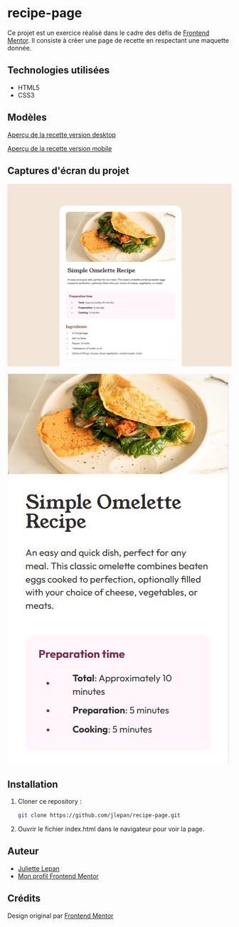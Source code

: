 # **recipe-page**

Ce projet est un exercice réalisé dans le cadre des défis de [Frontend Mentor](https://www.frontendmentor.io/). 
Il consiste à créer une page de recette en respectant une maquette donnée.

## Technologies utilisées

- HTML5
- CSS3

## Modèles

[Aperçu de la recette version desktop](https://github.com/jlepan/recipe-page/blob/main/design/desktop-design.jpg)

[Aperçu de la recette version mobile](https://github.com/jlepan/recipe-page/blob/main/design/mobile-design.jpg)

## Captures d'écran du projet

![Aperçu de ma version desktop](https://github.com/jlepan/recipe-page/blob/main/aper%C3%A7u-projet/aper%C3%A7u-desktop.png)

![Aperçu de ma version mobile](https://github.com/jlepan/recipe-page/blob/main/aper%C3%A7u-projet/aper%C3%A7u-mobile.png)

## Installation
1. Cloner ce repository :  
   ```bash
   git clone https://github.com/jlepan/recipe-page.git
   
2. Ouvrir le fichier index.html dans le navigateur pour voir la page.

## Auteur
- [Juliette Lepan](https://github.com/jlepan)  
- [Mon profil Frontend Mentor](https://www.frontendmentor.io/profile/jlepan)

## Crédits
Design original par [Frontend Mentor](https://www.frontendmentor.io/)

